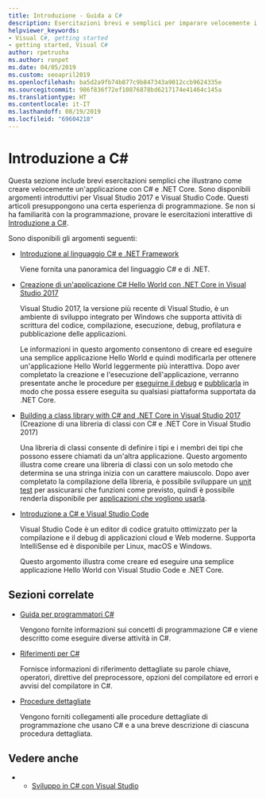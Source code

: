 ```yaml
---
title: Introduzione - Guida a C#
description: Esercitazioni brevi e semplici per imparare velocemente i concetti introduttivi relativi a C# e come scrivere applicazioni .NET Core.
helpviewer_keywords:
- Visual C#, getting started
- getting started, Visual C#
author: rpetrusha
ms.author: ronpet
ms.date: 04/05/2019
ms.custom: seoapril2019
ms.openlocfilehash: ba5d2a9fb74b877c9b847343a9012ccb9624335e
ms.sourcegitcommit: 986f836f72ef10876878bd6217174e41464c145a
ms.translationtype: HT
ms.contentlocale: it-IT
ms.lasthandoff: 08/19/2019
ms.locfileid: "69604218"
---
```

# <a name="get-started-with-c"></a>Introduzione a C\#

Questa sezione include brevi esercitazioni semplici che illustrano come creare velocemente un'applicazione con C# e .NET Core. Sono disponibili argomenti introduttivi per Visual Studio 2017 e Visual Studio Code. Questi articoli presuppongono una certa esperienza di programmazione. Se non si ha familiarità con la programmazione, provare le esercitazioni interattive di [Introduzione a C#](../tutorials/intro-to-csharp/index.md).

Sono disponibili gli argomenti seguenti:

* [Introduzione al linguaggio C# e .NET Framework](introduction-to-the-csharp-language-and-the-net-framework.md)

     Viene fornita una panoramica del linguaggio C# e di .NET.

* [Creazione di un'applicazione C# Hello World con .NET Core in Visual Studio 2017](../../core/tutorials/with-visual-studio.md)

   Visual Studio 2017, la versione più recente di Visual Studio, è un ambiente di sviluppo integrato per Windows che supporta attività di scrittura del codice, compilazione, esecuzione, debug, profilatura e pubblicazione delle applicazioni.

   Le informazioni in questo argomento consentono di creare ed eseguire una semplice applicazione Hello World e quindi modificarla per ottenere un'applicazione Hello World leggermente più interattiva. Dopo aver completato la creazione e l'esecuzione dell'applicazione, verranno presentate anche le procedure per [eseguirne il debug](../../core/tutorials/debugging-with-visual-studio.md) e [pubblicarla](../../core/tutorials/publishing-with-visual-studio.md) in modo che possa essere eseguita su qualsiasi piattaforma supportata da .NET Core.

* [Building a class library with C# and .NET Core in Visual Studio 2017](../../core/tutorials/library-with-visual-studio.md) (Creazione di una libreria di classi con C# e .NET Core in Visual Studio 2017)

   Una libreria di classi consente di definire i tipi e i membri dei tipi che possono essere chiamati da un'altra applicazione. Questo argomento illustra come creare una libreria di classi con un solo metodo che determina se una stringa inizia con un carattere maiuscolo. Dopo aver completato la compilazione della libreria, è possibile sviluppare un [unit test](../../core/tutorials/testing-library-with-visual-studio.md) per assicurarsi che funzioni come previsto, quindi è possibile renderla disponibile per [applicazioni che vogliono usarla](../../core/tutorials/consuming-library-with-visual-studio.md).

* [Introduzione a C# e Visual Studio Code](../../core/tutorials/with-visual-studio-code.md)

   Visual Studio Code è un editor di codice gratuito ottimizzato per la compilazione e il debug di applicazioni cloud e Web moderne. Supporta IntelliSense ed è disponibile per Linux, macOS e Windows.

   Questo argomento illustra come creare ed eseguire una semplice applicazione Hello World con Visual Studio Code e .NET Core.

## <a name="related-sections"></a>Sezioni correlate

* [Guida per programmatori C#](../programming-guide/index.md)

    Vengono fornite informazioni sui concetti di programmazione C# e viene descritto come eseguire diverse attività in C#.

* [Riferimenti per C#](../language-reference/index.md)

    Fornisce informazioni di riferimento dettagliate su parole chiave, operatori, direttive del preprocessore, opzioni del compilatore ed errori e avvisi del compilatore in C#.

* [Procedure dettagliate](../walkthroughs.md)

    Vengono forniti collegamenti alle procedure dettagliate di programmazione che usano C# e a una breve descrizione di ciascuna procedura dettagliata.

## <a name="see-also"></a>Vedere anche

- * [Sviluppo in C# con Visual Studio](/visualstudio/get-started/csharp/)
